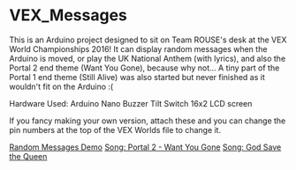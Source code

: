 # VEX_Messages

This is an Arduino project designed to sit on Team ROUSE's desk at the VEX World Championships 2016!
It can display random messages when the Arduino is moved, or play the UK National Anthem (with lyrics), and also the Portal 2 end theme (Want You Gone), because why not...
A tiny part of the Portal 1 end theme (Still Alive) was also started but never finished as it wouldn't fit on the Arduino :(

Hardware Used:
Arduino Nano
Buzzer
Tilt Switch
16x2 LCD screen

If you fancy making your own version, attach these and you can change the pin numbers at the top of the VEX Worlds file to change it.

[Random Messages Demo](https://www.youtube.com/watch?v=dH2LjDjBFD0)
[Song:  Portal 2 - Want You Gone](https://www.youtube.com/watch?v=VnVuRkVTRmQ)
[Song:  God Save the Queen](https://www.youtube.com/watch?v=BicbzdBrpiw)
